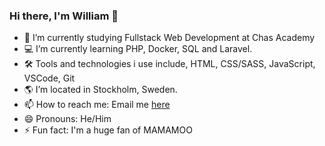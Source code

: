 ### Hi there, I'm William 👋


- 🔭 I’m currently studying Fullstack Web Development at Chas Academy
- 💻 I’m currently learning PHP, Docker, SQL and Laravel.
- 🛠️ Tools and technologies i use include, HTML, CSS/SASS, JavaScript, VSCode, Git 
- 🌎 I’m located in Stockholm, Sweden.
- 📫 How to reach me: Email me <a href="mailto: williamcarlstrom@hotmail.com">here</a>
- 😄 Pronouns: He/Him
- ⚡ Fun fact: I'm a huge fan of MAMAMOO

